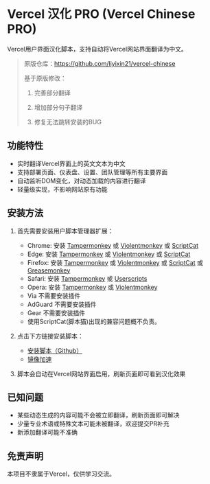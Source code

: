 # Vercel 汉化 PRO (Vercel Chinese PRO)

Vercel用户界面汉化脚本，支持自动将Vercel网站界面翻译为中文。

> 原版仓库：https://github.com/liyixin21/vercel-chinese
>
> 基于原版修改：
>
> 1. 完善部分翻译
>
> 2. 增加部分句子翻译
>
> 3. 修复无法跳转安装的BUG


## 功能特性

- 实时翻译Vercel界面上的英文文本为中文
- 支持部署页面、仪表盘、设置、团队管理等所有主要界面
- 自动监听DOM变化，对动态加载的内容进行翻译
- 轻量级实现，不影响网站原有功能

## 安装方法

1. 首先需要安装用户脚本管理器扩展：
   - Chrome: 安装 [Tampermonkey](https://www.tampermonkey.net/) 或 [Violentmonkey](https://violentmonkey.github.io/) 或 [ScriptCat](https://violentmonkey.github.io/)
   - Edge: 安装 [Tampermonkey](https://www.tampermonkey.net/) 或 [Violentmonkey](https://violentmonkey.github.io/) 或 [ScriptCat](https://violentmonkey.github.io/)
   - Firefox: 安装 [Tampermonkey](https://www.tampermonkey.net/) 或 [Violentmonkey](https://violentmonkey.github.io/) 或 [ScriptCat](https://violentmonkey.github.io/) 或 [Greasemonkey](https://addons.mozilla.org/zh-CN/firefox/addon/greasemonkey/)
   - Safari: 安装 [Tampermonkey](https://www.tampermonkey.net/) 或 [Userscripts](https://apps.apple.com/app/userscripts/id1463298887)
   - Opera: 安装 [Tampermonkey](https://www.tampermonkey.net/) 或 [Violentmonkey](https://violentmonkey.github.io/)
   - Via 不需要安装插件
   - AdGuard 不需要安装插件
   - Gear 不需要安装插件
   - 使用ScriptCat(脚本猫)出现的兼容问题概不负责。

2. 点击下方链接安装脚本：
   - [安装脚本（Github）](https://github.com/quan-ge/vercel-chinese-pro/raw/main/vercel-chinese.user.js)
   - [镜像加速](https://proxy.pipers.cn/https://github.com/quan-ge/vercel-chinese-pro/raw/main/vercel-chinese.user.js)

3. 脚本会自动在Vercel网站界面启用，刷新页面即可看到汉化效果

## 已知问题

- 某些动态生成的内容可能不会被立即翻译，刷新页面即可解决
- 少量专业术语或特殊文本可能未被翻译，欢迎提交PR补充
- 新添加翻译可能不准确

## 免责声明

本项目不隶属于Vercel，仅供学习交流。
